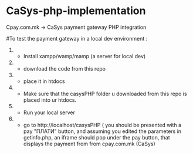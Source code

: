 # CaSys-php-implementation
Cpay.com.mk -> CaSys payment gateway PHP integration

#To test the payment gateway in a local dev environment :
1. - Install xampp/wamp/mamp (a server for local dev)
2. - download the code from this repo
3. - place it in htdocs
4. - Make sure that the casysPHP folder u downloaded from this repo is placed into ur htdocs.
5. - Run your local server
6. - go to http://localhost/casysPHP
( you should be presented with a pay "ПЛАТИ" button, and assuming you edited the parameters in getinfo.php, an iframe should pop under the pay button, that displays the payment from from cpay.com.mk (CaSys)
